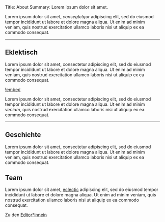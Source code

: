 Title:   About
Summary: Lorem ipsum dolor sit amet.

Lorem ipsum dolor sit amet, *consegtetqur* adipiscing elit, sed do eiusmod tempor incididunt ut labore et dolore magna 
aliqua. Ut enim ad minim veniam, quis nostrud exercitation ullamco laboris nisi ut aliquip ex ea commodo consequat.

***

## Eklektisch

Lorem ipsum dolor sit amet, consectetur adipiscing elit, sed do eiusmod tempor incididunt ut labore et dolore magna 
aliqua. Ut enim ad minim veniam, quis nostrud exercitation ullamco laboris nisi ut aliquip ex ea commodo consequat. 

[!embed](https://www.youtube.com/watch?v=-RYkapHBVs8)

Lorem ipsum dolor sit amet, consectetur adipiscing elit, sed do eiusmod tempor incididunt ut labore et dolore magna 
aliqua. Ut enim ad minim *veniam*, quis nostrud exercitation ullamco laboris nisi ut aliquip ex ea commodo consequat. 

***

## Geschichte

Lorem ipsum dolor sit amet, consectetur adipiscing elit, sed do eiusmod tempor incididunt ut labore et dolore magna 
aliqua. Ut enim ad minim veniam, quis nostrud exercitation ullamco laboris nisi ut aliquip ex ea commodo consequat. 

## Team

Lorem ipsum dolor sit amet, [eclectic](/discover/playlists/?tags=ABF1C548) adipiscing elit, sed do eiusmod tempor incididunt ut labore et dolore magna 
aliqua. Ut enim ad minim veniam, quis nostrud exercitation ullamco laboris nisi ut aliquip ex ea commodo consequat. 

Zu den [Editor*innein](/discover/editors/)
